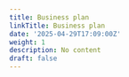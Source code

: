 ```yaml
---
title: Business plan
linkTitle: Business plan
date: '2025-04-29T17:09:00Z'
weight: 1
description: No content
draft: false
---
```



